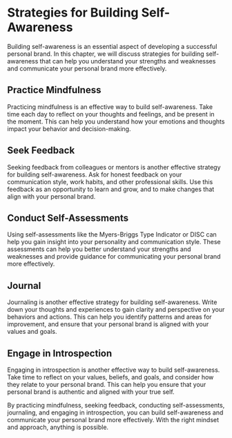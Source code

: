 Strategies for Building Self-Awareness
================================================================================

Building self-awareness is an essential aspect of developing a successful personal brand. In this chapter, we will discuss strategies for building self-awareness that can help you understand your strengths and weaknesses and communicate your personal brand more effectively.

Practice Mindfulness
--------------------

Practicing mindfulness is an effective way to build self-awareness. Take time each day to reflect on your thoughts and feelings, and be present in the moment. This can help you understand how your emotions and thoughts impact your behavior and decision-making.

Seek Feedback
-------------

Seeking feedback from colleagues or mentors is another effective strategy for building self-awareness. Ask for honest feedback on your communication style, work habits, and other professional skills. Use this feedback as an opportunity to learn and grow, and to make changes that align with your personal brand.

Conduct Self-Assessments
------------------------

Using self-assessments like the Myers-Briggs Type Indicator or DISC can help you gain insight into your personality and communication style. These assessments can help you better understand your strengths and weaknesses and provide guidance for communicating your personal brand more effectively.

Journal
-------

Journaling is another effective strategy for building self-awareness. Write down your thoughts and experiences to gain clarity and perspective on your behaviors and actions. This can help you identify patterns and areas for improvement, and ensure that your personal brand is aligned with your values and goals.

Engage in Introspection
-----------------------

Engaging in introspection is another effective way to build self-awareness. Take time to reflect on your values, beliefs, and goals, and consider how they relate to your personal brand. This can help you ensure that your personal brand is authentic and aligned with your true self.

By practicing mindfulness, seeking feedback, conducting self-assessments, journaling, and engaging in introspection, you can build self-awareness and communicate your personal brand more effectively. With the right mindset and approach, anything is possible.
